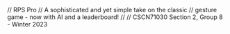 // RPS Pro
// A sophisticated and yet simple take on the classic
// gesture game - now with AI and a leaderboard!
//
// CSCN71030 Section 2, Group 8 - Winter 2023
